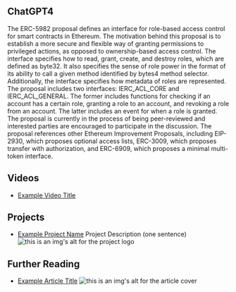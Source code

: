 ## ChatGPT4

The ERC-5982 proposal defines an interface for role-based access control for smart contracts in Ethereum. The motivation behind this proposal is to establish a more secure and flexible way of granting permissions to privileged actions, as opposed to ownership-based access control. The interface specifies how to read, grant, create, and destroy roles, which are defined as byte32. It also specifies the sense of role power in the format of its ability to call a given method identified by bytes4 method selector. Additionally, the interface specifies how metadata of roles are represented. The proposal includes two interfaces: IERC_ACL_CORE and IERC_ACL_GENERAL. The former includes functions for checking if an account has a certain role, granting a role to an account, and revoking a role from an account. The latter includes an event for when a role is granted. The proposal is currently in the process of being peer-reviewed and interested parties are encouraged to participate in the discussion. The proposal references other Ethereum Improvement Proposals, including EIP-2930, which proposes optional access lists, ERC-3009, which proposes transfer with authorization, and ERC-6909, which proposes a minimal multi-token interface.

## Videos

- [Example Video Title](https://www.youtube.com/watch?v=TDGq4aeevgY)

## Projects

- [Example Project Name](https://xxxx.xxx/xxxxx) Project Description (one sentence) ![this is an img's alt for the project logo](https://xxxx.xxx/project-logo.xxx)

## Further Reading

- [Example Article Title](https://xxxx.xxx/xxxxx) ![this is an img's alt for the article cover](https://xxxx.xxx/article-cover.xxx)

